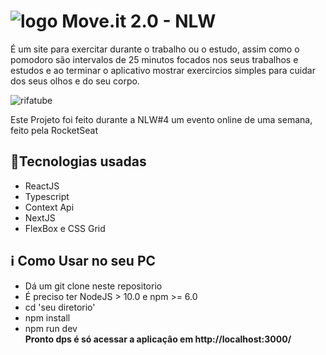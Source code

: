 <h1> <img src="https://github.com/franwanderley/moveit_NLW4/blob/main/public/favicon.png?raw=true" alt="logo"> Move.it 2.0 - NLW</h1>
<p>É um site para exercitar durante o trabalho ou o estudo, assim como o pomodoro são intervalos de 25 minutos focados nos seus trabalhos e estudos e ao terminar o aplicativo mostrar exercircios simples para cuidar dos seus olhos e do seu corpo.</p>
<img src="https://github.com/franwanderley/moveit_NLW4/blob/main/NLW%20%234%20--%20Movei.jpg" alt="rifatube">

<p>Este Projeto foi feito durante a NLW#4 um evento online de uma semana, feito pela RocketSeat </p>

<h2> <g-emoji class="g-emoji" alias="rocket" fallback-src="https://github.githubassets.com/images/icons/emoji/unicode/1f680.png">🚀</g-emoji>Tecnologias usadas </h2> 
<ul>
    <li>ReactJS</li>
    <li>Typescript</li>
    <li>Context Api</li>
    <li>NextJS</li>
    <li>FlexBox e CSS Grid</li>
</ul>


<h2> <g-emoji class="g-emoji" alias="information_source" fallback-src="https://github.githubassets.com/images/icons/emoji/unicode/2139.png">ℹ️</g-emoji> Como Usar no seu PC</h2>
<ul>
    <li>Dá um git clone neste repositorio</li>
    <li>É preciso ter NodeJS > 10.0 e npm >= 6.0</li>
    <li>cd 'seu diretorio'</li>
    <li>npm install</li>
    <li>npm run dev</li>
     <strong>Pronto dps é só acessar a aplicaçâo em http://localhost:3000/</strong>
 </ul>

